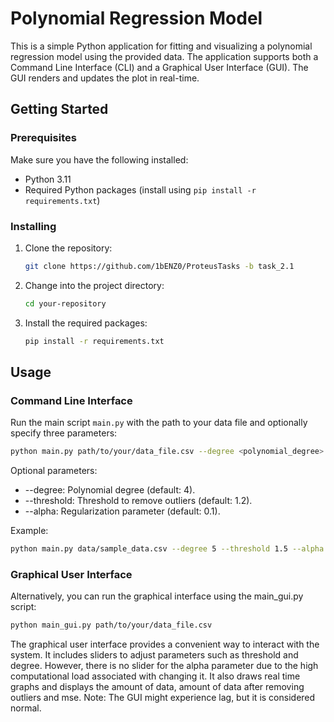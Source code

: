 # Polynomial Regression Model 

This is a simple Python application for fitting and visualizing a polynomial regression model using the provided data. The application supports both a Command Line Interface (CLI) and a Graphical User Interface (GUI). The GUI renders and updates the plot in real-time.

## Getting Started

### Prerequisites

Make sure you have the following installed:

- Python 3.11
- Required Python packages (install using `pip install -r requirements.txt`)

### Installing

1. Clone the repository:

    ```bash
    git clone https://github.com/1bENZ0/ProteusTasks -b task_2.1
    ```

2. Change into the project directory:

    ```bash
    cd your-repository
    ```

3. Install the required packages:

    ```bash
    pip install -r requirements.txt
    ```

## Usage
### Command Line Interface
Run the main script `main.py` with the path to your data file and optionally specify three parameters:

```bash
python main.py path/to/your/data_file.csv --degree <polynomial_degree> --threshold <outlier_threshold> --alpha <regularization_parameter>
```

Optional parameters:<br/>
- --degree: Polynomial degree (default: 4).<br/>
- --threshold: Threshold to remove outliers (default: 1.2).<br/>
- --alpha: Regularization parameter (default: 0.1).

Example:

```bash
python main.py data/sample_data.csv --degree 5 --threshold 1.5 --alpha 0.01
```
### Graphical User Interface
Alternatively, you can run the graphical interface using the main_gui.py script:

```bash
python main_gui.py path/to/your/data_file.csv
```

The graphical user interface provides a convenient way to interact with the system. It includes sliders to adjust parameters such as threshold and degree. However, there is no slider for the alpha parameter due to the high computational load associated with changing it. It also draws real time graphs and displays the amount of data, amount of data after removing outliers and mse.
Note: The GUI might experience lag, but it is considered normal.
